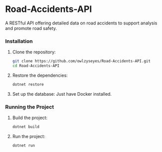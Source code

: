 # Road-Accidents-API
A RESTful API offering detailed data on road accidents to support analysis and promote road safety.

### Installation

1. Clone the repository:

    ```sh
    git clone https://github.com/owlzyseyes/Road-Accidents-API.git
    cd Road-Accidents-API
    ```

2. Restore the dependencies:

    ```sh
    dotnet restore
    ```

3. Set up the database:
   Just have Docker installed.
  

### Running the Project

1. Build the project:

    ```sh
    dotnet build
    ```

2. Run the project:

    ```sh
    dotnet run
    ```
